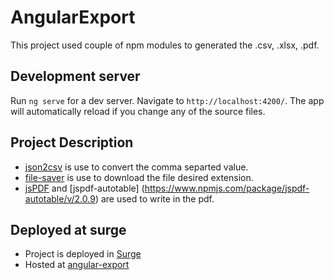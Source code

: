 # AngularExport

This project used couple of npm modules to generated the .csv, .xlsx, .pdf.

## Development server

Run `ng serve` for a dev server. Navigate to `http://localhost:4200/`. The app will automatically reload if you change any of the source files.

## Project Description
 
 - [json2csv](https://www.npmjs.com/package/json2csv) is use to convert the comma separted value.
 - [file-saver](https://www.npmjs.com/package/file-saver) is use to download the file desired extension.
 -  [jsPDF](https://www.npmjs.com/package/jspdf) and [jspdf-autotable]
 (https://www.npmjs.com/package/jspdf-autotable/v/2.0.9) are used to write in the pdf.

## Deployed at surge 

 - Project is deployed in [Surge](https://surge.sh/)
 - Hosted at [angular-export](http://voracious-debt.surge.sh/)
